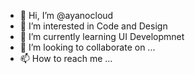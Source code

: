 - 👋 Hi, I’m @ayanocloud
- 👀 I’m interested in Code and Design
- 🌱 I’m currently learning UI Developmnet
- 💞️ I’m looking to collaborate on ...
- 📫 How to reach me ...

<!---
ayanocloud/ayanocloud is a ✨ special ✨ repository because its `README.md` (this file) appears on your GitHub profile.
You can click the Preview link to take a look at your changes.
--->
